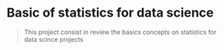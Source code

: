 
# Basic of statistics for data science

> This project consist in review the basics concepts on statistics for data scince projects